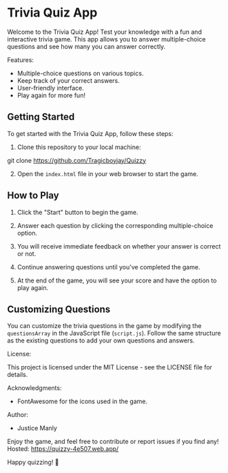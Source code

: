 # Trivia Quiz App

Welcome to the Trivia Quiz App! Test your knowledge with a fun and interactive trivia game. This app allows you to answer multiple-choice questions and see how many you can answer correctly.

Features:
- Multiple-choice questions on various topics.
- Keep track of your correct answers.
- User-friendly interface.
- Play again for more fun!

## Getting Started

To get started with the Trivia Quiz App, follow these steps:

1. Clone this repository to your local machine:

git clone https://github.com/Tragicboyjay/Quizzy


2. Open the `index.html` file in your web browser to start the game.

## How to Play

1. Click the "Start" button to begin the game.

2. Answer each question by clicking the corresponding multiple-choice option.

3. You will receive immediate feedback on whether your answer is correct or not.

4. Continue answering questions until you've completed the game.

5. At the end of the game, you will see your score and have the option to play again.

## Customizing Questions

You can customize the trivia questions in the game by modifying the `questionsArray` in the JavaScript file (`script.js`). Follow the same structure as the existing questions to add your own questions and answers.

License:

This project is licensed under the MIT License - see the LICENSE file for details.

Acknowledgments:

- FontAwesome for the icons used in the game.

Author:

- Justice Manly

Enjoy the game, and feel free to contribute or report issues if you find any!
Hosted: https://quizzy-4e507.web.app/

Happy quizzing! 🎉
